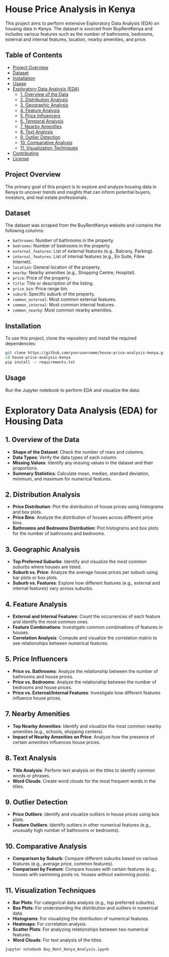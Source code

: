 # House Price Analysis in Kenya

This project aims to perform extensive Exploratory Data Analysis (EDA) on housing data in Kenya. The dataset is sourced from BuyRentKenya and includes various features such as the number of bathrooms, bedrooms, external and internal features, location, nearby amenities, and price.

## Table of Contents

- [Project Overview](#project-overview)
- [Dataset](#dataset)
- [Installation](#installation)
- [Usage](#usage)
- [Exploratory Data Analysis (EDA)](#exploratory-data-analysis-eda)
  - [1. Overview of the Data](#1-overview-of-the-data)
  - [2. Distribution Analysis](#2-distribution-analysis)
  - [3. Geographic Analysis](#3-geographic-analysis)
  - [4. Feature Analysis](#4-feature-analysis)
  - [5. Price Influencers](#5-price-influencers)
  - [6. Temporal Analysis](#6-temporal-analysis)
  - [7. Nearby Amenities](#7-nearby-amenities)
  - [8. Text Analysis](#8-text-analysis)
  - [9. Outlier Detection](#9-outlier-detection)
  - [10. Comparative Analysis](#10-comparative-analysis)
  - [11. Visualization Techniques](#12-visualization-techniques)
- [Contributing](#contributing)
- [License](#license)

## Project Overview

The primary goal of this project is to explore and analyze housing data in Kenya to uncover trends and insights that can inform potential buyers, investors, and real estate professionals.

## Dataset

The dataset was scraped from the BuyRentKenya website and contains the following columns:
- `bathrooms`: Number of bathrooms in the property.
- `bedrooms`: Number of bedrooms in the property.
- `external_features`: List of external features (e.g., Balcony, Parking).
- `internal_features`: List of internal features (e.g., En Suite, Fibre Internet).
- `location`: General location of the property.
- `nearby`: Nearby amenities (e.g., Shopping Centre, Hospital).
- `price`: Price of the property.
- `title`: Title or description of the listing.
- `price_bin`: Price range bin.
- `suburb`: Specific suburb of the property.
- `common_external`: Most common external features.
- `common_internal`: Most common internal features.
- `common_nearby`: Most common nearby amenities.

## Installation

To use this project, clone the repository and install the required dependencies:

```bash
git clone https://github.com/yourusername/house-price-analysis-kenya.git
cd house-price-analysis-kenya
pip install -r requirements.txt
```
## Usage
Run the Jupyter notebook to perform EDA and visualize the data:

# Exploratory Data Analysis (EDA) for Housing Data

## 1. Overview of the Data
- **Shape of the Dataset**: Check the number of rows and columns.
- **Data Types**: Verify the data types of each column.
- **Missing Values**: Identify any missing values in the dataset and their proportions.
- **Summary Statistics**: Calculate mean, median, standard deviation, minimum, and maximum for numerical features.

## 2. Distribution Analysis
- **Price Distribution**: Plot the distribution of house prices using histograms and box plots.
- **Price Bins**: Analyze the distribution of houses across different price bins.
- **Bathrooms and Bedrooms Distribution**: Plot histograms and box plots for the number of bathrooms and bedrooms.

## 3. Geographic Analysis
- **Top Preferred Suburbs**: Identify and visualize the most common suburbs where houses are listed.
- **Suburb vs. Price**: Analyze the average house prices per suburb using bar plots or box plots.
- **Suburb vs. Features**: Explore how different features (e.g., external and internal features) vary across suburbs.

## 4. Feature Analysis
- **External and Internal Features**: Count the occurrences of each feature and identify the most common ones.
- **Feature Combinations**: Investigate common combinations of features in houses.
- **Correlation Analysis**: Compute and visualize the correlation matrix to see relationships between numerical features.

## 5. Price Influencers
- **Price vs. Bathrooms**: Analyze the relationship between the number of bathrooms and house prices.
- **Price vs. Bedrooms**: Analyze the relationship between the number of bedrooms and house prices.
- **Price vs. External/Internal Features**: Investigate how different features influence house prices.

## 7. Nearby Amenities
- **Top Nearby Amenities**: Identify and visualize the most common nearby amenities (e.g., schools, shopping centers).
- **Impact of Nearby Amenities on Price**: Analyze how the presence of certain amenities influences house prices.

## 8. Text Analysis
- **Title Analysis**: Perform text analysis on the titles to identify common words or phrases.
- **Word Clouds**: Create word clouds for the most frequent words in the titles.

## 9. Outlier Detection
- **Price Outliers**: Identify and visualize outliers in house prices using box plots.
- **Feature Outliers**: Identify outliers in other numerical features (e.g., unusually high number of bathrooms or bedrooms).

## 10. Comparative Analysis
- **Comparison by Suburb**: Compare different suburbs based on various features (e.g., average price, common features).
- **Comparison by Feature**: Compare houses with certain features (e.g., houses with swimming pools vs. houses without swimming pools).

## 11. Visualization Techniques
- **Bar Plots**: For categorical data analysis (e.g., top preferred suburbs).
- **Box Plots**: For understanding the distribution and outliers in numerical data.
- **Histograms**: For visualizing the distribution of numerical features.
- **Heatmaps**: For correlation analysis.
- **Scatter Plots**: For analyzing relationships between two numerical features.
- **Word Clouds**: For text analysis of the titles.


```bash
jupyter notebook Buy_Rent_Kenya_Analysis.ipynb
```
